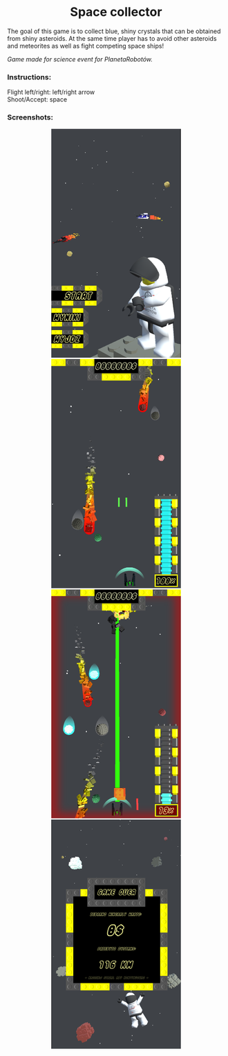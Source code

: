 <h1 align="middle">Space collector</h1>

The goal of this game is to collect blue, shiny crystals that can be obtained from shiny asteroids.
At the same time player has to avoid other asteroids and meteorites as well as fight competing space ships!

<i>Game made for science event for PlanetaRobotów.</i>

<h3>Instructions:</h3>

Flight left/right:	left/right arrow</br>
Shoot/Accept:			space

<h3>Screenshots:</h3>

<p align="middle">
  <img src="/SpaceCollector/Screenshots/Screenshot_01.png" width="300" />
  <img src="/SpaceCollector/Screenshots/Screenshot_02.png" width="300" /> 
  <img src="/SpaceCollector/Screenshots/Screenshot_03.png" width="300" />
  <img src="/SpaceCollector/Screenshots/Screenshot_04.png" width="300" />
</p>
